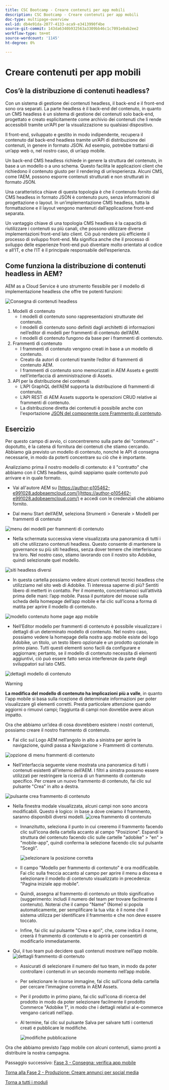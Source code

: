 ```yaml
---
title: CSC Bootcamp - Creare contenuti per app mobili
description: CSC Bootcamp - Creare contenuti per app mobili
doc-type: multipage-overview
exl-id: db4e91da-2077-4133-aca9-e3413990f4be
source-git-commit: 143da6340b932563a3309bb46c1c7091e0ab2ee2
workflow-type: tm+mt
source-wordcount: '1145'
ht-degree: 0%

---
```


# Creare contenuti per app mobili

## Cos’è la distribuzione di contenuti headless?

Con un sistema di gestione dei contenuti headless, il back-end e il front-end sono ora separati. La parte headless è il back-end del contenuto, in quanto un CMS headless è un sistema di gestione dei contenuti solo back-end, progettato e creato esplicitamente come archivio dei contenuti che li rende accessibili tramite un’API per la visualizzazione su qualsiasi dispositivo.

Il front-end, sviluppato e gestito in modo indipendente, recupera il contenuto dal back-end headless tramite un’API di distribuzione dei contenuti, in genere in formato JSON. Ad esempio, potrebbe trattarsi di un’app web o, nel nostro caso, di un’app mobile.

Un back-end CMS headless richiede in genere la struttura del contenuto, in base a un modello o a uno schema. Questo facilita le applicazioni client che richiedono il contenuto giusto per il rendering di un’esperienza. Alcuni CMS, come l’AEM, possono esporre contenuti strutturati e non strutturati in formato JSON.

Una caratteristica chiave di questa topologia è che il contenuto fornito dal CMS headless in formato JSON è contenuto puro, senza informazioni di progettazione o layout. In un’implementazione CMS headless, tutta la formattazione e il layout vengono mantenuti dall’applicazione front-end separata.

Un vantaggio chiave di una topologia CMS headless è la capacità di riutilizzare i contenuti su più canali, che possono utilizzare diverse implementazioni front-end lato client. Ciò può rendere più efficiente il processo di sviluppo front-end. Ma significa anche che il processo di sviluppo delle esperienze front-end può diventare molto orientato al codice e all’IT, e che l’IT è il principale responsabile dell’esperienza.

## Come funziona la distribuzione di contenuti headless in AEM?

AEM as a Cloud Service è uno strumento flessibile per il modello di implementazione headless che offre tre potenti funzioni:

![Consegna di contenuti headless](./images/prod-app-headless.png)

1. Modelli di contenuto
   - I modelli di contenuto sono rappresentazioni strutturate del contenuto.
   - I modelli di contenuto sono definiti dagli architetti di informazioni nell’editor di modelli per frammenti di contenuto dell’AEM.
   - I modelli di contenuto fungono da base per i frammenti di contenuto.
1. Frammenti di contenuto
   - I frammenti di contenuto vengono creati in base a un modello di contenuto.
   - Creato da autori di contenuti tramite l’editor di frammenti di contenuto AEM.
   - I frammenti di contenuto sono memorizzati in AEM Assets e gestiti nell’interfaccia di amministrazione di Assets.
1. API per la distribuzione dei contenuti
   - L’API GraphQL dell’AEM supporta la distribuzione di frammenti di contenuto.
   - L’API REST di AEM Assets supporta le operazioni CRUD relative ai frammenti di contenuto.
   - La distribuzione diretta dei contenuti è possibile anche con l&#39;esportazione [JSON del componente core Frammento di contenuto](https://experienceleague.adobe.com/docs/experience-manager-core-components/using/components/content-fragment-component.html?lang=en).

## Esercizio

Per questo campo di avvio, ci concentreremo sulla parte dei &quot;contenuti&quot; - dopotutto, è la catena di fornitura dei contenuti che stiamo cercando. Abbiamo già previsto un modello di contenuto, nonché le API di consegna necessarie, in modo da poterti concentrare su ciò che è importante.

Analizziamo prima il nostro modello di contenuto: è il &quot;contratto&quot; che abbiamo con il CMS headless, quindi sappiamo quale contenuto può arrivare e in quale formato.

- Vai all&#39;autore AEM su [https://author-p105462-e991028.adobeaemcloud.com/](https://author-p105462-e991028.adobeaemcloud.com/) e accedi con le credenziali che abbiamo fornito.

- Dal menu Start dell’AEM, seleziona Strumenti \> Generale \> Modelli per frammenti di contenuto

![menu dei modelli per frammenti di contenuto](./images/prod-app-cfm.png)

- Nella schermata successiva viene visualizzata una panoramica di tutti i siti che utilizzano contenuti headless. Questo consente di mantenere la governance su più siti headless, senza dover temere che interferiscano tra loro. Nel nostro caso, stiamo lavorando con il nostro sito Adobike, quindi selezionate quel modello.

![siti headless diversi](./images/prod-app-cfm-folder.png)

- In questa cartella possiamo vedere alcuni contenuti tecnici headless che utilizziamo nel sito web di Adobike. Ti interessa saperne di più? Sentiti libero di metterti in contatto. Per il momento, concentriamoci sull’attività prima delle mani: l’app mobile. Passa il puntatore del mouse sulla scheda della homepage dell’app mobile e fai clic sull’icona a forma di matita per aprire il modello di contenuto.

![modello contenuto home page app mobile](./images/prod-app-created-cfm.png)

- Nell’Editor modello per frammenti di contenuto è possibile visualizzare i dettagli di un determinato modello di contenuto. Nel nostro caso, possiamo vedere la homepage della nostra app mobile esiste del logo Adobike, un titolo, un testo libero opzionale e un prodotto opzionale in primo piano. Tutti questi elementi sono facili da configurare e aggiornare; pertanto, se il modello di contenuto necessita di elementi aggiuntivi, ciò può essere fatto senza interferenze da parte degli sviluppatori sul lato CMS.

![dettagli modello di contenuto](./images/prod-app-cfm-details.png)

>[!WARNING]
>
> **La modifica del modello di contenuto ha implicazioni più a valle**, in quanto l&#39;app mobile si basa sulla ricezione di determinate informazioni per poter visualizzare gli elementi corretti. Presta particolare attenzione quando aggiorni o rimuovi campi; l’aggiunta di campi non dovrebbe avere alcun impatto.

Ora che abbiamo un’idea di cosa dovrebbero esistere i nostri contenuti, possiamo creare il nostro frammento di contenuto.

- Fai clic sul Logo AEM nell’angolo in alto a sinistra per aprire la navigazione, quindi passa a Navigazione \> Frammenti di contenuto.

![opzione di menu frammenti di contenuto](./images/prod-cf-ui.png)

- Nell’interfaccia seguente viene mostrata una panoramica di tutti i contenuti esistenti all’interno dell’AEM. I filtri a sinistra possono essere utilizzati per restringere la ricerca di un frammento di contenuto specifico. Per creare un nuovo frammento di contenuto, fai clic sul pulsante &quot;Crea&quot; in alto a destra.

![pulsante crea frammento di contenuto](./images/prod-app-create-cf.png)

- Nella finestra modale visualizzata, alcuni campi non sono ancora modificabili. Questo è logico: in base a dove creiamo il frammento, saranno disponibili diversi modelli.
  ![crea frammento di contenuto](./images/prod-app-create-cf-details.png)
   - Innanzitutto, seleziona il punto in cui creeremo il frammento facendo clic sull’icona della cartella accanto al campo &quot;Posizione&quot;. Espandi la struttura del contenuto facendo clic sulle cartelle &quot;adobike&quot; \> &quot;en&quot; \> &quot;mobile-app&quot;, quindi conferma la selezione facendo clic sul pulsante &quot;Scegli&quot;.

     ![selezionare la posizione corretta](./images/prod-app-folder.png)
   - Il campo &quot;Modello per frammento di contenuto&quot; è ora modificabile. Fai clic sulla freccia accanto al campo per aprire il menu a discesa e selezionare il modello di contenuto visualizzato in precedenza: &quot;Pagina iniziale app mobile&quot;.
   - Quindi, assegna al frammento di contenuto un titolo significativo (suggerimento: includi il numero del team per trovare facilmente il contenuto). Noterai che il campo &quot;Name&quot; (Nome) si popola automaticamente, per semplificare la tua vita: è il nome che il sistema utilizza per identificare il frammento e che non deve essere toccato.
   - Infine, fai clic sul pulsante &quot;Crea e apri&quot;, che, come indica il nome, creerà il frammento di contenuto e lo aprirà per consentirti di modificarlo immediatamente.

- Qui, il tuo team può decidere quali contenuti mostrare nell’app mobile. ![dettagli frammento di contenuto](./images/prod-cf-details.png)
   - Assicurati di selezionare il numero del tuo team, in modo da poter controllare i contenuti in un secondo momento nell’app mobile.
   - Per selezionare le risorse immagine, fai clic sull’icona della cartella per cercare l’immagine corretta in AEM Assets.
   - Per il prodotto in primo piano, fai clic sull’icona di ricerca del prodotto in modo da poter selezionare facilmente il prodotto Commerce &quot;Adobike 1&quot;, in modo che i dettagli relativi al e-commerce vengano caricati nell’app.
   - Al termine, fai clic sul pulsante Salva per salvare tutti i contenuti creati e pubblicare le modifiche.

     ![modifiche pubblicazione](./images/prod-app-publish.png)

Ora che abbiamo previsto l’app mobile con alcuni contenuti, siamo pronti a distribuire la nostra campagna.


Passaggio successivo: [Fase 3 - Consegna: verifica app mobile](../delivery/app.md)

[Torna alla Fase 2 - Produzione: Creare annunci per social media](./social.md)

[Torna a tutti i moduli](../../overview.md)

